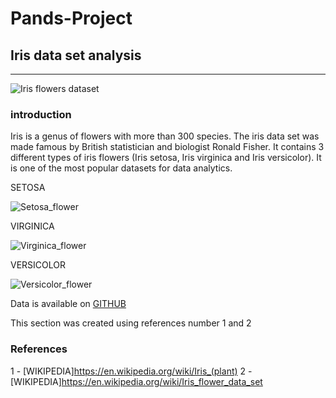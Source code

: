 # Pands-Project

## Iris data set analysis

***



![Iris flowers dataset](https://blog.floweradvisor.com/wp-content/uploads/2021/11/iris-g2acfad160_640.jpg.webp)



### introduction

Iris is a genus of flowers with more than 300 species.  The iris data set was made famous by British statistician and biologist Ronald Fisher. It contains 3 different types of iris flowers (Iris setosa, Iris virginica and Iris versicolor). It is one of the most popular datasets for data analytics. 

SETOSA

![Setosa_flower](https://upload.wikimedia.org/wikipedia/commons/a/a7/Irissetosa1.jpg)

VIRGINICA

![Virginica_flower](https://upload.wikimedia.org/wikipedia/commons/2/27/Blue_Flag%2C_Ottawa.jpg)

VERSICOLOR

![Versicolor_flower](https://en.wikipedia.org/wiki/Iris_versicolor#/media/File:Blue_Flag,_Ottawa.jpg)

Data is available on [GITHUB](https://raw.githubusercontent.com/mwaskom/seaborn-data/master/iris.csv)

This section was created using references number 1 and 2



### References

1 - [WIKIPEDIA]https://en.wikipedia.org/wiki/Iris_(plant)
2 - [WIKIPEDIA]https://en.wikipedia.org/wiki/Iris_flower_data_set